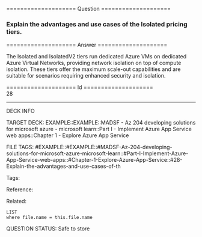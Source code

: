 ==================== Question ====================  

### Explain the advantages and use cases of the Isolated pricing tiers.  

==================== Answer ====================  

The Isolated and IsolatedV2 tiers run dedicated Azure VMs on dedicated Azure Virtual Networks, providing network isolation on top of compute isolation. These tiers offer the maximum scale-out capabilities and are suitable for scenarios requiring enhanced security and isolation.

==================== Id ====================  
28

---

DECK INFO

TARGET DECK: EXAMPLE::EXAMPLE::MADSF - Az 204 developing solutions for microsoft azure - microsoft learn::Part I - Implement Azure App Service web apps::Chapter 1 - Explore Azure App Service

FILE TAGS: #EXAMPLE::#EXAMPLE::#MADSF-Az-204-developing-solutions-for-microsoft-azure-microsoft-learn::#Part-I-Implement-Azure-App-Service-web-apps::#Chapter-1-Explore-Azure-App-Service::#28-Explain-the-advantages-and-use-cases-of-th

Tags:

Reference:

Related:

```dataview
LIST
where file.name = this.file.name
```
QUESTION STATUS: Safe to store
